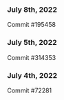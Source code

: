 ### July 8th, 2022

Commit #195458

### July 5th, 2022

Commit #314353


### July 4th, 2022

Commit #72281
